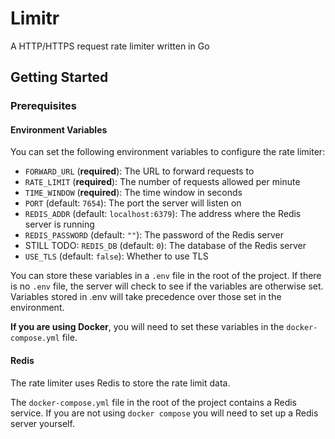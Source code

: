 # Limitr

A HTTP/HTTPS request rate limiter written in Go

## Getting Started

### Prerequisites

#### Environment Variables

You can set the following environment variables to configure the rate limiter:

- `FORWARD_URL` (**required**): The URL to forward requests to
- `RATE_LIMIT` (**required**): The number of requests allowed per minute
- `TIME_WINDOW` (**required**): The time window in seconds
- `PORT` (default: `7654`): The port the server will listen on
- `REDIS_ADDR` (default: `localhost:6379`): The address where the Redis server is running
- `REDIS_PASSWORD` (default: `""`): The password of the Redis server
- STILL TODO: `REDIS_DB` (default: `0`): The database of the Redis server
- `USE_TLS` (default: `false`): Whether to use TLS

You can store these variables in a `.env` file in the root of the project. If there is no `.env` file, the server will 
check to see if the variables are otherwise set. Variables stored in .env will take precedence over those set in the
environment.

**If you are using Docker**, you will need to set these variables in the `docker-compose.yml` file. 

#### Redis

The rate limiter uses Redis to store the rate limit data. 

The `docker-compose.yml` file in the root of the project contains a Redis service. If you are not using `docker compose`
you will need to set up a Redis server yourself.


